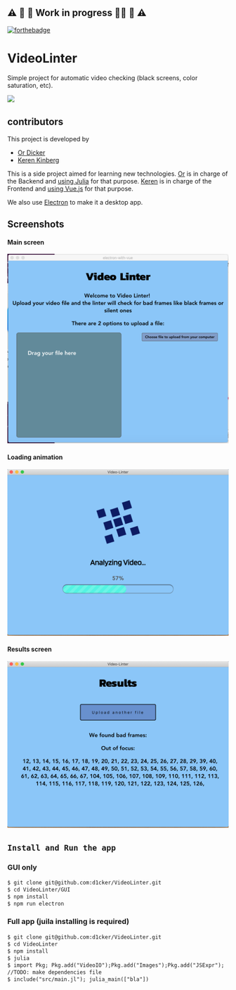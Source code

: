 ## :warning: :construction: :construction_worker: Work in progress :construction_worker_woman: :construction: :warning:

[![forthebadge](https://forthebadge.com/images/badges/made-with-vue.svg)](https://forthebadge.com)

# VideoLinter
Simple project for automatic video checking (black screens, color saturation, etc).

![](demo.gif)

## contributors
This project is developed by 
- [Or Dicker](https://github.com/d1cker)
- [Keren Kinberg](https://github.com/kerenki)

This is a side project aimed for learning new technologies. 
[Or](https://github.com/d1cker) is in charge of the Backend and [using Julia](https://github.com/d1cker/VideoLinter/blob/master/src/VideoLinter.jl) for that purpose.
[Keren](https://github.com/kerenki) is in charge of the Frontend and [using Vue.js](https://github.com/d1cker/VideoLinter/blob/master/GUI/src/App.vue) for that purpose. 

We also use [Electron](https://github.com/d1cker/VideoLinter/blob/master/src/main.jl) to make it a desktop app.

## Screenshots

#### Main screen
![main screen](https://github.com/d1cker/VideoLinter/blob/master/Screenshot_Upload_screen.png)

#### Loading animation
![Loading animation](https://github.com/d1cker/VideoLinter/blob/master/Screenshot_Loading_screen.png)

#### Results screen

![Results screen](https://github.com/d1cker/VideoLinter/blob/master/Screenshot_Results_screen.png)

## `Install and Run the app`

### GUI only

```
$ git clone git@github.com:d1cker/VideoLinter.git
$ cd VideoLinter/GUI
$ npm install
$ npm run electron

```

###  Full app (juila installing is required)

```
$ git clone git@github.com:d1cker/VideoLinter.git
$ cd VideoLinter
$ npm install
$ julia
$ import Pkg; Pkg.add("VideoIO");Pkg.add("Images");Pkg.add("JSExpr"); //TODO: make dependencies file
$ include("src/main.jl"); julia_main(["bla"])

```
